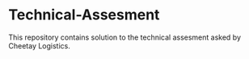 # Technical-Assesment
This repository contains solution to the technical assesment asked by Cheetay Logistics.

